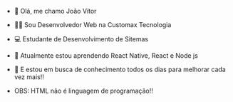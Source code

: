 - 👋 Olá, me chamo João Vítor 
- 👨‍💻 Sou Desenvolvedor Web na Customax Tecnologia
- 💻 Estudante de Desenvolvimento de Sitemas
- 🌱 Atualmente estou aprendendo React Native, React e Node js 
- 💞️ E estou em busca de conhecimento todos os dias para melhorar cada vez mais!!

- OBS: HTML não é linguagem de programação!!

